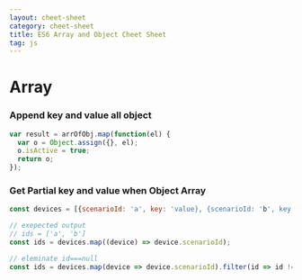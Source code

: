 ```yaml
---
layout: cheet-sheet
category: cheet-sheet
title: ES6 Array and Object Cheet Sheet
tag: js
---
```


# Array

### Append key and value all object

```js
var result = arrOfObj.map(function(el) {
  var o = Object.assign({}, el);
  o.isActive = true;
  return o;
});
```

### Get Partial key and value when Object Array

```js
const devices = [{scenarioId: 'a', key: 'value}, {scenarioId: 'b', key: 'value'}]

// exepected output
// ids = ['a', 'b']
const ids = devices.map((device) => device.scenarioId);
```

```js
// eleminate id===null
const ids = devices.map(device => device.scenarioId).filter(id => id !== null);
```
